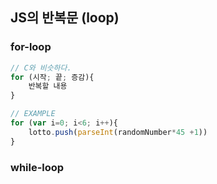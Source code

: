## JS의 반복문 (loop)

### for-loop
```js
// C와 비슷하다.
for (시작; 끝; 증감){
    반복할 내용
}

// EXAMPLE
for (var i=0; i<6; i++){
    lotto.push(parseInt(randomNumber*45 +1))
}
```

### while-loop
